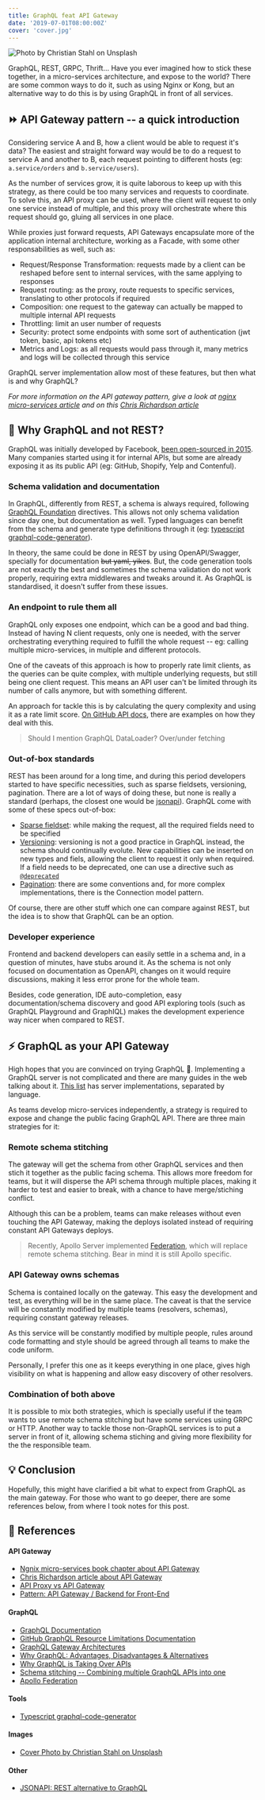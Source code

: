 ```yaml
---
title: GraphQL feat API Gateway
date: '2019-07-01T08:00:00Z'
cover: 'cover.jpg'
---
```


![Photo by Christian Stahl on Unsplash](cover.jpg)

GraphQL, REST, GRPC, Thrift... Have you ever imagined how to stick these together, in a micro-services architecture, and expose to the world? There are some common ways to do it, such as using Nginx or Kong, but an alternative way to do this is by using GraphQL in front of all services.

## ⏩ API Gateway pattern -- a quick introduction

Considering service A and B, how a client would be able to request it's data? The easiest and straight forward way would be to do a request to service A and another to B, each request pointing to different hosts (eg: `a.service/orders` and `b.service/users`).

As the number of services grow, it is quite laborous to keep up with this strategy, as there could be too many services and requests to coordinate. To solve this, an API proxy can be used, where the client will request to only one service instead of multiple, and this proxy will orchestrate where this request should go, gluing all services in one place.

While proxies just forward requests, API Gateways encapsulate more of the application internal architecture, working as a Facade, with some other responsabilities as well, such as:

- Request/Response Transformation: requests made by a client can be reshaped before sent to internal services, with the same applying to responses
- Request routing: as the proxy, route requests to specific services, translating to other protocols if required
- Composition: one request to the gateway can actually be mapped to multiple internal API requests
- Throttling: limit an user number of requests
- Security: protect some endpoints with some sort of authentication (jwt token, basic, api tokens etc)
- Metrics and Logs: as all requests would pass through it, many metrics and logs will be collected through this service

GraphQL server implementation allow most of these features, but then what is and why GraphQL?

_For more information on the API gateway pattern, give a look at [nginx micro-services article](https://www.nginx.com/blog/building-microservices-using-an-api-gateway/) and on this [Chris Richardson article](https://freecontent.manning.com/the-api-gateway-pattern/)_

## 🙋 Why GraphQL and not REST?

GraphQL was initially developed by Facebook, [been open-sourced in 2015](https://code.fb.com/core-data/graphql-a-data-query-language/). Many companies started using it for internal APIs, but some are already exposing it as its public API (eg: GitHub, Shopify, Yelp and Contenful).

### Schema validation and documentation

In GraphQL, differently from REST, a schema is always required, following [GraphQL Foundation](https://graphql.org) directives. This allows not only schema validation since day one, but documentation as well. Typed languages can benefit from the schema and generate type definitions through it (eg: [typescript graphql-code-generator](https://github.com/dotansimha/graphql-code-generator)).

In theory, the same could be done in REST by using OpenAPI/Swagger, specially for documentation ~~but yaml, yikes~~. But, the code generation tools are not exactly the best and sometimes the schema validation do not work properly, requiring extra middlewares and tweaks around it. As GraphQL is standardised, it doesn't suffer from these issues.

### An endpoint to rule them all

GraphQL only exposes one endpoint, which can be a good and bad thing. Instead of having N client requests, only one is needed, with the server orchestrating everything required to fulfill the whole request -- eg: calling multiple micro-services, in multiple and different protocols.

One of the caveats of this approach is how to properly rate limit clients, as the queries can be quite complex, with multiple underlying requests, but still being one client request. This means an API user can't be limited through its number of calls anymore, but with something different.

An approach for tackle this is by calculating the query complexity and using it as a rate limit score. [On GitHub API docs](https://developer.github.com/v4/guides/resource-limitations/), there are examples on how they deal with this.

> Should I mention GraphQL DataLoader?
> Over/under fetching

### Out-of-box standards

REST has been around for a long time, and during this period developers started to have specific necessities, such as sparse fieldsets, versioning, pagination. There are a lot of ways of doing these, but none is really a standard (perhaps, the closest one would be [jsonapi](https://jsonapi.org/)). GraphQL come with some of these specs out-of-box:

- [Sparse fieldset](https://graphql.org/learn/queries/#fields): while making the request, all the required fields need to be specified
- [Versioning](https://graphql.org/learn/best-practices/#versioning): versioning is not a good practice in GraphQL instead, the schema should continually evolute. New capabilities can be inserted on new types and fiels, allowing the client to request it only when required. If a field needs to be deprecated, one can use a directive such as [`@deprecated`](https://www.apollographql.com/docs/graphql-tools/schema-directives)
- [Pagination](https://graphql.org/learn/pagination/): there are some conventions and, for more complex implementations, there is the Connection model pattern.

Of course, there are other stuff which one can compare against REST, but the idea is to show that GraphQL can be an option.

### Developer experience

Frontend and backend developers can easily settle in a schema and, in a question of minutes, have stubs around it. As the schema is not only focused on documentation as OpenAPI, changes on it would require discussions, making it less error prone for the whole team.

Besides, code generation, IDE auto-completion, easy documentation/schema discovery and good API exploring tools (such as GraphQL Playground and GraphIQL) makes the development experience way nicer when compared to REST.

## ⚡ GraphQL as your API Gateway

High hopes that you are convinced on trying GraphQL 🙌. Implementing a GraphQL server is not complicated and there are many guides in the web talking about it. [This list](https://graphql.org/code) has server implementations, separated by language.

As teams develop micro-services independently, a strategy is required to expose and change the public facing GraphQL API. There are three main strategies for it:

### Remote schema stitching

The gateway will get the schema from other GraphQL services and then stich it together as the public facing schema. This allows more freedom for teams, but it will disperse the API schema through multiple places, making it harder to test and easier to break, with a chance to have merge/stiching conflict.

Although this can be a problem, teams can make releases without even touching the API Gateway, making the deploys isolated instead of requiring constant API Gateways deploys.

> Recently, Apollo Server implemented [Federation](https://www.apollographql.com/docs/apollo-server/federation/introduction/), which will replace remote schema stitching. Bear in mind it is still Apollo specific.

### API Gateway owns schemas

Schema is contained locally on the gateway. This easy the development and test, as everything will be in the same place. The caveat is that the service will be constantly modified by multiple teams (resolvers, schemas), requiring constant gateway releases.

As this service will be constantly modified by multiple people, rules around code formatting and style should be agreed through all teams to make the code uniform.

Personally, I prefer this one as it keeps everything in one place, gives high visibility on what is happening and allow easy discovery of other resolvers.

### Combination of both above

It is possible to mix both strategies, which is specially useful if the team wants to use remote schema stitching but have some services using GRPC or HTTP. Another way to tackle those non-GraphQL services is to put a server in front of it, allowing schema stiching and giving more flexibility for the the responsible team.

## 💡 Conclusion

Hopefully, this might have clarified a bit what to expect from GraphQL as the main gateway. For those who want to go deeper, there are some references below, from where I took notes for this post.

## 📘 References

#### API Gateway

- [Ngnix micro-services book chapter about API Gateway](https://www.nginx.com/blog/building-microservices-using-an-api-gateway/)
- [Chris Richardson article about API Gateway](https://freecontent.manning.com/the-api-gateway-pattern/)
- [API Proxy vs API Gateway](https://stoplight.io/blog/api-proxy-vs-api-gateway-c008c942a02d/)
- [Pattern: API Gateway / Backend for Front-End](https://microservices.io/patterns/apigateway.html)

#### GraphQL

- [GraphQL Documentation](https://graphql.org/learn/)
- [GitHub GraphQL Resource Limitations Documentation](https://developer.github.com/v4/guides/resource-limitations/)
- [GraphQL Gateway Architectures](https://tomasalabes.me/blog/graphql/node/microservices/2018/08/11/graphql-architectures.html)
- [Why GraphQL: Advantages, Disadvantages & Alternatives](https://www.robinwieruch.de/why-graphql-advantages-disadvantages-alternatives/)
- [Why GraphQL is Taking Over APIs](https://webapplog.com/graphql/)
- [Schema stitching -- Combining multiple GraphQL APIs into one](https://www.apollographql.com/docs/graphql-tools/schema-stitching)
- [Apollo Federation](https://blog.apollographql.com/apollo-federation-f260cf525d21)

#### Tools

- [Typescript graphql-code-generator](https://github.com/dotansimha/graphql-code-generator)

#### Images

- [Cover Photo by Christian Stahl on Unsplash](https://unsplash.com/photos/8S96OpxSlvg)

#### Other

- [JSONAPI: REST alternative to GraphQL](https://jsonapi.org/)
